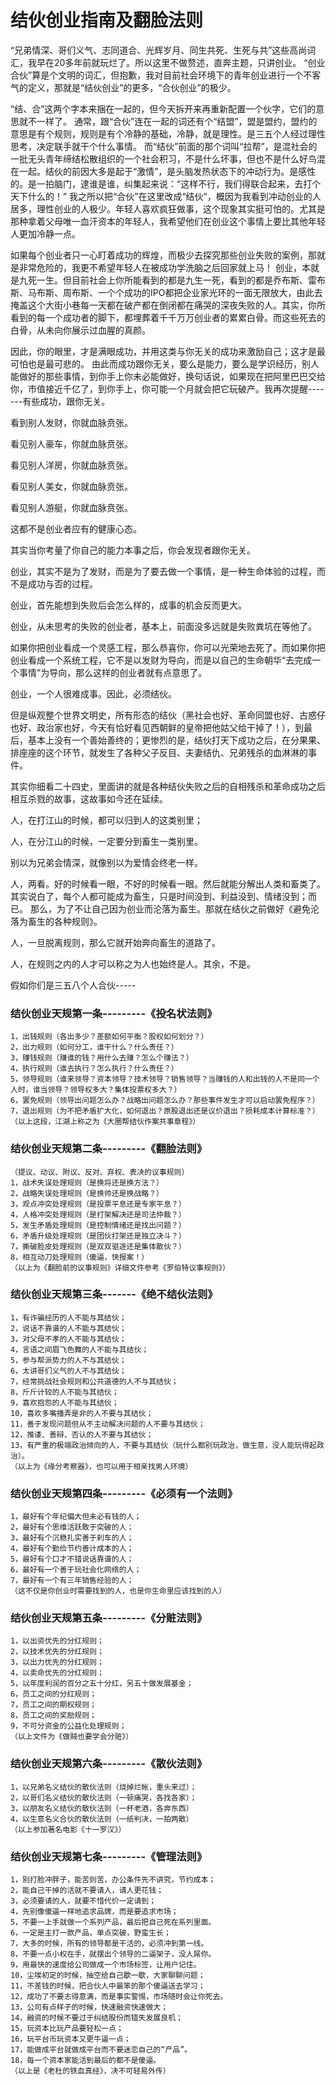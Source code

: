 结伙创业指南及翻脸法则
===

“兄弟情深、哥们义气、志同道合、光辉岁月、同生共死、生死与共”这些高尚词汇，我早在20多年前就玩烂了。所以这里不做赘述，直奔主题，只讲创业。
“创业合伙”算是个文明的词汇，但抱歉，我对目前社会环境下的青年创业进行一个不客气的定义，那就是“结伙创业”的更多，“合伙创业”的极少。

“结、合”这两个字本来捆在一起的，但今天拆开来再重新配置一个伙字，它们的意思就不一样了。
通常，跟“合伙”连在一起的词还有个“结盟”，盟是盟约，盟约的意思是有个规则，规则是有个冷静的基础，冷静，就是理性。是三五个人经过理性思考，决定联手就干个什么事情。
而“结伙”前面的那个词叫“拉帮”，是混社会的一批无头青年缔结松散组织的一个社会积习，不是什么坏事，但也不是什么好鸟混在一起。结伙的前因大多是起于“激情”，是头脑发热状态下的冲动行为。是感性的。是一拍脑门，逮谁是谁，纠集起来说：“这样不行，我们得联合起来，去打个天下什么的！”
我之所以把“合伙”在这里改成“结伙”，概因为我看到冲动创业的人居多，理性创业的人极少。年轻人喜欢疯狂做事，这个现象其实挺可怕的。尤其是那种拿着父母唯一血汗资本的年轻人，我希望他们在创业这个事情上要比其他年轻人更加冷静一点。

如果每个创业者只一心盯着成功的辉煌，而极少去探究那些创业失败的案例，那就是非常危险的，我更不希望年轻人在被成功学洗脑之后回家就上马！
创业，本就是九死一生。但目前社会上你所能看到的都是九生一死，看到的都是乔布斯、雷布斯、马布斯、周布斯、一个个成功的IPO都把企业家光环的一面无限放大，由此去掩盖这个大街小巷每一天都在破产都在倒闭都在痛哭的深夜失败的人。其实，你所看到的每一个成功者的脚下，都埋葬着千千万万创业者的累累白骨。而这些死去的白骨，从未向你展示过血腥的真颜。

因此，你的眼里，才是满眼成功，并用这类与你无关的成功来激励自己；这才是最可怕也是最可悲的。
由此而成功跟你无关，要么是能力，要么是学识经历，别人能做好的那些事情，到你手上你未必能做好，换句话说，如果现在把阿里巴巴交给你，市值接近千亿了，到你手上，你可能一个月就会把它玩破产。我再次提醒-------有些成功，跟你无关。

看到别人发财，你就血脉贲张。

看见别人豪车，你就血脉贲张。

看见别人洋房，你就血脉贲张。

看见别人美女，你就血脉贲张。

看见别人游艇，你就血脉贲张。

这都不是创业者应有的健康心态。

其实当你考量了你自己的能力本事之后，你会发现者跟你无关。

创业，其实不是为了发财，而是为了要去做一个事情，是一种生命体验的过程，而不是成功与否的过程。

创业，首先能想到失败后会怎么样的，成事的机会反而更大。

创业，从未思考的失败的创业者，基本上，前面没多远就是失败粪坑在等他了。

如果你把创业看成一个灵感工程，那么恭喜你，你可以光荣地去死了。而如果你把创业看成一个系统工程，它不是以发财为导向，而是以自己的生命朝华“去完成一个事情”为导向，那么这样的创业者就有点意思了。

创业，一个人很难成事。因此，必须结伙。

但是纵观整个世界文明史，所有形态的结伙（黑社会也好、革命同盟也好、古惑仔也好、政治家也好，今天有恰好看见西朝鲜的皇帝把他姑父给干掉了！），到最后，基本上没有一个善始善终的；更惨烈的是，结伙打天下成功之后，在分果果、排座座的这个环节，就发生了各种父子反目、夫妻结仇、兄弟残杀的血淋淋的事件。

其实你细看二十四史，里面讲的就是各种结伙失败之后的自相残杀和革命成功之后相互杀戮的故事，这故事如今还在延续。

人，在打江山的时候，都可以归到人的这类别里；

人，在分江山的时候，一定要分到畜生一类别里。

别以为兄弟会情深，就像别以为爱情会终老一样。

人，两看。好的时候看一眼，不好的时候看一眼。然后就能分解出人类和畜类了。
其实说白了，每个人都可能成为畜生，只是时间没到、利益没到、情绪没到；而已。
那么，为了不让自己因为创业而沦落为畜生。那就在结伙之前做好《避免沦落为畜生的各种规则》。

人，一旦脱离规则，那么它就开始奔向畜生的道路了。

人，在规则之内的人才可以称之为人也始终是人。其余，不是。

假如你们是三五八个人合伙-----

### 结伙创业天规第一条---------《投名状法则》
```
1，出钱规则（各出多少？差额如何平衡？股权如何划分？）
2，出力规则（如何分工，谁干什么？什么责任？）
3，赚钱规则（赚谁的钱？用什么去赚？怎么个赚法？）
4，执行规则（谁去执行？怎么执行？什么责任？）
5，领导规则（谁来领导？资本领导？技术领导？销售领导？当赚钱的人和出钱的人不是同一个人时，谁当领导？领导权多大？集体投票权多大？）
6，罢免规则（领导出问题怎么办？战略出问题怎么办？那些事件发生才可以启动罢免程序？）
7，退出规则（为不把矛盾扩大化，如何退出？原股退出还是议价退出？损耗成本计算标准？）
（以上这段，江湖上称之为《大圈帮结伙作案共事章程》）
```

### 结伙创业天规第二条---------《翻脸法则》

```
（提议、动议、附议、反对、弃权、表决的议事规则）
1，战术失误处理规则（是换将还是换方法？）
2，战略失误处理规则（是换帅还是换战略？）
3，观点冲突处理规则（是投票平息还是专家平息？）
4，人格冲突处理规则（是打架解决还是司法仲裁？）
5，发生矛盾处理规则（是控制情绪还是找出问题？）
6，矛盾升级处理规则（是团伙打架还是独立决斗？）
7，撕破脸皮处理规则（是双双驱逐还是集体散伙？）
8，相互动刀处理规则（傻逼，快报案！）
（以上为《翻脸前的议事规则》详细文件参考《罗伯特议事规则》）
```

### 结伙创业天规第三条-------《绝不结伙法则》

```
1，有诈骗经历的人不能与其结伙；
2，说话不靠谱的人不能与其结伙；
3，对父母不孝的人不能与其结伙；
4，言语之间眉飞色舞的人不能与其结伙；
5，参与帮派势力的人不与其结伙；
6，太讲哥们义气的人不与其结伙；
7，经常挑战社会规则和公共道德的人不与其结伙；
8，斤斤计较的人不能与其结伙；
9，喜欢抱怨的人不能与其结伙；
10，喜欢多嘴播弄是非的人不要与其结伙；
11，善于发现问题但从不主动解决问题的人不要与其结伙；
12，推诿、善辩、否认的人不要与其结伙；
13，有严重的极端政治倾向的人，不要与其结伙（玩什么都别玩政治，做生意，没人能玩得起政治）。
（以上为《缘分考察器》，也可以用于相亲找男人环境）
```

### 结伙创业天规第四条---------《必须有一个法则》

```
1，最好有个年纪偏大但未必有钱的人；
2，最好有个思维活跃敢于突破的人；
3，最好有个沉稳扎实善于刹车的人；
4，最好有个勤俭节约善计成本的人；
5，最好有个口才不错说话靠谱的人；
6，最好有一个善于玩社会化网络的人；
7，最好有一个有三年销售经验的人；
（这不仅是你创业时需要找到的人，也是你生命里应该找到的人）
```

### 结伙创业天规第五条---------《分赃法则》

```
1，以出资优先的分红规则；
2，以技术优先的分红规则；
3，以出力优先的分红规则；
4，以卖命优先的分红规则；
5，以年度利润的百分之五十分红，另五十做发展基金；
6，员工之间的分红规则；
7，员工之间的期权规则；
8，员工之间的奖励规则；
9，不可分资金的公益化处理规则；
（以上文件为《做贼也要学会分赃》）
```

### 结伙创业天规第六条---------《散伙法则》

```
1，以兄弟名义结伙的散伙法则（烧掉烂帐，重头来过）；
2，以哥们名义结伙的散伙法则（一顿痛哭，各找各家）；
3，以朋友名义结伙的散伙法则（一杯老酒，各奔东西）
4，以生意名义合伙的散伙法则（一纸判决，一拍两散）
（以上参加著名电影《十一罗汉》）
```

### 结伙创业天规第七条---------《管理法则》

```
1，别打脸冲胖子，能苦则苦，办公条件先不讲究，节约成本；
2，能自己干掉的活就不要请人，请人更花钱；
3，必须要请的人，就要不惜代价一定请到；
4，先别像傻逼一样地追求品牌，而是要追求市场；
5，不要一上手就做一个系列产品，最后把自己死在系列里面。
6，一定是主打一款产品，单点突破，野蛮生长；
7，大多的时候，所有的领导都是干活的，必须冲到第一线。
8，不要一点小权在手，就摆出个领导的二逼架子，没人屌你。
9，用最快的速度给公司做成一个市场标签，让用户记住。
10，尘埃初定的时候，抽空给自己歇一歇，大家聊聊问题；
11，不差钱的时候，把合伙人中最笨的那个傻逼送去学习；
12，成功了不要志得意满，而是事实警惕，市场随时会让你死去。
13，公司有点样子的时候，快速融资快速做大；
14，融资的时候不要过于纠结股份而错失发展良机；
15，玩资本比玩产品要轻松一点；
16，玩平台币玩资本又更牛逼一点；
17，能做成平台就做成平台而不要迷恋自己的“产品”。
18，每一个资本家能活到最后的都不是傻逼。
（以上是《老杜的铁血真经》，决不可轻易外传）
```
